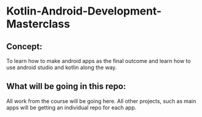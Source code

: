 # Kotlin-Android-Development-Masterclass

## Concept:
To learn how to make android apps as the final outcome and learn how to use android studio and kotlin along the way.

## What will be going in this repo:
All work from the course will be going here. All other projects, such as main apps will be getting an individual repo for each app.
